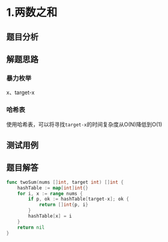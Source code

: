 # 1.两数之和

## 题目分析

## 解题思路

### 暴力枚举

x、target-x

### 哈希表

使用哈希表，可以将寻找`target-x`的时间复杂度从O(N)降低到O(1)

## 测试用例

## 题目解答

```Go
func twoSum(nums []int, target int) []int {
    hashTable := map[int]int{}
    for i, x := range nums {
        if p, ok := hashTable[target-x]; ok {
            return []int{p, i}
        }
        hashTable[x] = i
    }
    return nil
}
```